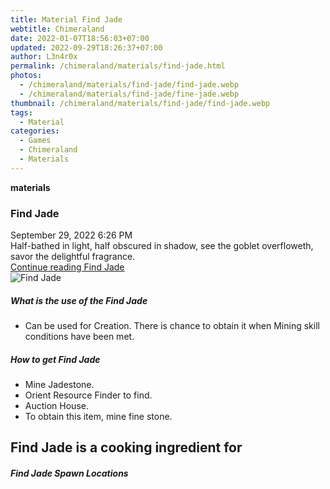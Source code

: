 ```yaml
---
title: Material Find Jade
webtitle: Chimeraland
date: 2022-01-07T18:56:03+07:00
updated: 2022-09-29T18:26:37+07:00
author: L3n4r0x
permalink: /chimeraland/materials/find-jade.html
photos:
  - /chimeraland/materials/find-jade/find-jade.webp
  - /chimeraland/materials/find-jade/fine-jade.webp
thumbnail: /chimeraland/materials/find-jade/find-jade.webp
tags:
  - Material
categories:
  - Games
  - Chimeraland
  - Materials
---
```


<section id="bootstrap-wrapper">
  <link
    rel="stylesheet"
    href="https://cdn.statically.io/gh/dimaslanjaka/Web-Manajemen/40ac3225/css/bootstrap-4.5-wrapper.css"
  />
  <div
    class="row g-0 border rounded overflow-hidden flex-md-row mb-4 shadow-sm position-relative"
  >
    <div class="col p-4 d-flex flex-column position-static">
      <strong class="d-inline-block mb-2 text-success">materials</strong>
      <h3 class="mb-0">Find Jade</h3>
      <div class="mb-1 text-muted">September 29, 2022 6:26 PM</div>
      <div class="mb-2 border p-1">
        Half-bathed in light, half obscured in shadow, see the goblet
        overfloweth, savor the delightful fragrance.
      </div>
      <a
        href="/chimeraland/materials/find-jade.html"
        class="stretched-link d-none"
        >Continue reading Find Jade</a
      >
    </div>
    <div class="col-auto d-none d-lg-block">
      <img
        src="/chimeraland/materials/find-jade/find-jade.webp"
        alt="Find Jade"
      />
    </div>
  </div>
  <div class="row">
    <div class="col-lg-6 col-12 mb-2">
      <div class="card">
        <div class="card-body">
          <h5 class="card-title">What is the use of the Find Jade</h5>
          <div class="card-text">
            <ul>
              <li>
                Can be used for Creation. There is chance to obtain it when
                Mining skill conditions have been met.
              </li>
            </ul>
          </div>
        </div>
      </div>
    </div>
    <div class="col-lg-6 col-12 mb-2">
      <div class="card">
        <div class="card-body">
          <h5 class="card-title">How to get Find Jade</h5>
          <div class="card-text">
            <ul>
              <li>Mine Jadestone.</li>
              <li>Orient Resource Finder to find.</li>
              <li>Auction House.</li>
              <li>To obtain this item, mine fine stone.</li>
            </ul>
          </div>
        </div>
      </div>
    </div>
    <div class="col-lg-6 col-12 mb-2">
      <h2 id="cookable">Find Jade is a cooking ingredient for</h2>
    </div>
    <div class="col-12 mb-2">
      <h5>Find Jade Spawn Locations</h5>
      <div></div>
      <div></div>
    </div>
  </div>
</section>